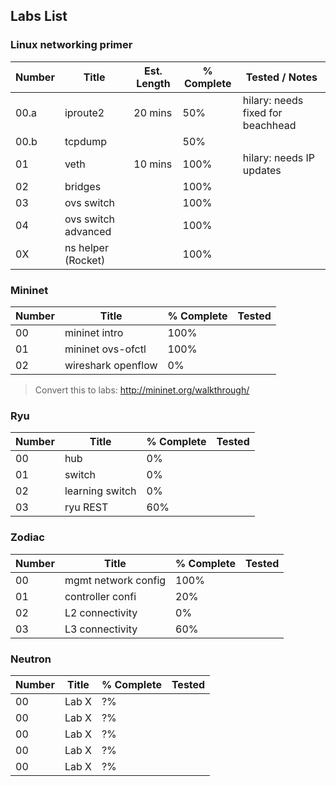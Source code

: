 ## Labs List

### Linux networking primer
| Number | Title               | Est. Length | % Complete | Tested / Notes |
|--------|---------------------|-------------|------------|--------|
| 00.a   | iproute2            | 20 mins     | 50%        | hilary: needs fixed for beachhead       |
| 00.b   | tcpdump             |             | 50%        |        |
| 01     | veth                | 10 mins     | 100%       | hilary: needs IP updates |
| 02     | bridges             |             | 100%       |        |
| 03     | ovs switch          |             | 100%       |        |
| 04     | ovs switch advanced |             | 100%       |        |
| 0X     | ns helper (Rocket)  |             | 100%       |        |

### Mininet
| Number | Title              | % Complete | Tested |
|--------|--------------------|------------|--------|
| 00     | mininet intro      | 100%         |        |
| 01     | mininet ovs-ofctl  | 100%         |        |
| 02     | wireshark openflow | 0%         |        |
   > Convert this to labs: http://mininet.org/walkthrough/

### Ryu
| Number | Title           | % Complete | Tested |
|--------|-----------------|------------|--------|
| 00     | hub             | 0%         |        |
| 01     | switch          | 0%         |        |
| 02     | learning switch | 0%         |        |
| 03     | ryu REST        | 60%        |        |

### Zodiac 
| Number | Title               | % Complete | Tested |
|--------|---------------------|------------|--------|
| 00     | mgmt network config | 100%       |        |
| 01     | controller confi    | 20%        |        |
| 02     | L2 connectivity     | 0%         |        |
| 03     | L3 connectivity     | 60%        |        |

### Neutron
| Number | Title | % Complete | Tested |
|--------|-------|------------|--------|
| 00     | Lab X | ?%         |        |
| 00     | Lab X | ?%         |        |
| 00     | Lab X | ?%         |        |
| 00     | Lab X | ?%         |        |
| 00     | Lab X | ?%         |        |
